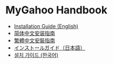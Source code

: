 # MyGahoo Handbook

- [Installation Guide (English)](installation)
- [简体中文安装指南](zh/installation)
- [繁體中文安裝指南](zh-TW/installation)
- [インストールガイド（日本語）](ja/installation)
- [설치 가이드 (한국어)](ko/installation)

<!-- For full documentation visit [mkdocs.org](https://www.mkdocs.org).

## Commands

* `mkdocs new [dir-name]` - Create a new project.
* `mkdocs serve` - Start the live-reloading docs server.
* `mkdocs build` - Build the documentation site.
* `mkdocs -h` - Print help message and exit.

## Project layout

    mkdocs.yml    # The configuration file.
    docs/
        index.md  # The documentation homepage.
        ...       # Other markdown pages, images and other files. -->
